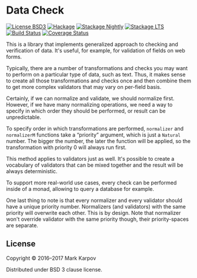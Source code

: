 # Data Check

[![License BSD3](https://img.shields.io/badge/license-BSD3-brightgreen.svg)](http://opensource.org/licenses/BSD-3-Clause)
[![Hackage](https://img.shields.io/hackage/v/data-check.svg?style=flat)](https://hackage.haskell.org/package/data-check)
[![Stackage Nightly](http://stackage.org/package/data-check/badge/nightly)](http://stackage.org/nightly/package/data-check)
[![Stackage LTS](http://stackage.org/package/data-check/badge/lts)](http://stackage.org/lts/package/data-check)
[![Build Status](https://travis-ci.org/mrkkrp/data-check.svg?branch=master)](https://travis-ci.org/mrkkrp/data-check)
[![Coverage Status](https://coveralls.io/repos/mrkkrp/data-check/badge.svg?branch=master&service=github)](https://coveralls.io/github/mrkkrp/data-check?branch=master)

This is a library that implements generalized approach to checking and
verification of data. It's useful, for example, for validation of fields on
web forms.

Typically, there are a number of transformations and checks you may want to
perform on a particular type of data, such as text. Thus, it makes sense to
create all those transformations and checks once and then combine them to
get more complex validators that may vary on per-field basis.

Certainly, if we can normalize and validate, we should normalize first.
However, if we have many normalizing operations, we need a way to specify in
which order they should be performed, or result can be unpredictable.

To specify order in which transformations are performed, `normalizer` and
`normalizerM` functions take a “priority” argument, which is just a
`Natural` number. The bigger the number, the later the function will be
applied, so the transformation with priority 0 will always run first.

This method applies to validators just as well. It's possible to create a
vocabulary of validators that can be mixed together and the result will
be always deterministic.

To support more real-world use cases, every check can be performed inside of
a monad, allowing to query a database for example.

One last thing to note is that every normalizer and every validator should
have a unique priority number. Normalizers (and validators) with the same
priority will overwrite each other. This is by design. Note that normalizer
won't override validator with the same priority though, their
priority-spaces are separate.

## License

Copyright © 2016–2017 Mark Karpov

Distributed under BSD 3 clause license.
